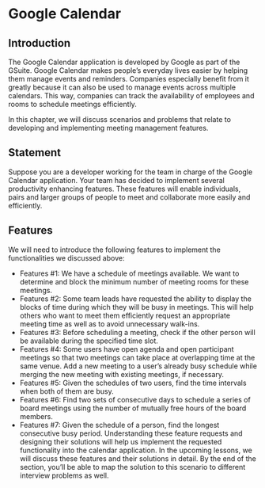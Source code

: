 # Google Calendar
## Introduction #
The Google Calendar application is developed by Google as part of the GSuite. Google Calendar makes people’s everyday lives easier by helping them manage events and reminders. Companies especially benefit from it greatly because it can also be used to manage events across multiple calendars. This way, companies can track the availability of employees and rooms to schedule meetings efficiently.

In this chapter, we will discuss scenarios and problems that relate to developing and implementing meeting management features.

## Statement #
Suppose you are a developer working for the team in charge of the Google Calendar application. Your team has decided to implement several productivity enhancing features. These features will enable individuals, pairs and larger groups of people to meet and collaborate more easily and efficiently.

## Features #
We will need to introduce the following features to implement the functionalities we discussed above:

- Features #1: We have a schedule of meetings available. We want to determine and block the minimum number of meeting rooms for these meetings.
- Features #2: Some team leads have requested the ability to display the blocks of time during which they will be busy in meetings. This will help others who want to meet them efficiently request an appropriate meeting time as well as to avoid unnecessary walk-ins.
- Features #3: Before scheduling a meeting, check if the other person will be available during the specified time slot.
- Features #4: Some users have open agenda and open participant meetings so that two meetings can take place at overlapping time at the same venue. Add a new meeting to a user’s already busy schedule while merging the new meeting with existing meetings, if necessary.
- Features #5: Given the schedules of two users, find the time intervals when both of them are busy.
- Features #6: Find two sets of consecutive days to schedule a series of board meetings using the number of mutually free hours of the board members.
- Features #7: Given the schedule of a person, find the longest consecutive busy period.
Understanding these feature requests and designing their solutions will help us implement the requested functionality into the calendar application. In the upcoming lessons, we will discuss these features and their solutions in detail. By the end of the section, you’ll be able to map the solution to this scenario to different interview problems as well.
